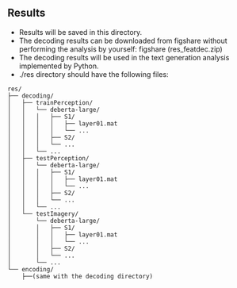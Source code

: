## Results
- Results will be saved in this directory.
- The decoding results can be downloaded from figshare without performing the analysis by yourself: figshare (res_featdec.zip)
- The decoding results will be used in the text generation analysis implemented by Python.
- ./res directory should have the following files:
```plaintext
res/
├── decoding/
│   ├── trainPerception/
│   │   └── deberta-large/
│   │   │   ├── S1/
│   │   │   │   ├── layer01.mat
│   │   │   │   └── ...
│   │   │   ├── S2/
│   │   │   └── ...
│   │   └── ...
│   ├── testPerception/
│   │   └── deberta-large/
│   │   │   ├── S1/
│   │   │   │   ├── layer01.mat
│   │   │   │   └── ...
│   │   │   ├── S2/
│   │   │   └── ...
│   │   └── ...
│   └── testImagery/
│       └── deberta-large/
│       │   ├── S1/
│       │   │   ├── layer01.mat
│       │   │   └── ...
│       │   ├── S2/
│       │   └── ...
│       └── ...
└── encoding/
    ├──(same with the decoding directory)
```
